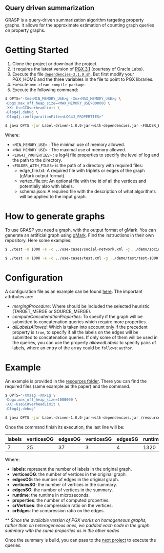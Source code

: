 ## Query driven summarization

GRASP is a query-driven summarization algorithm targeting property graphs. It allows for the approximate estimation of counting graph queries on property graphs.

# Getting Started

1. Clone the project or download the project.
2. It requires the latest version of [PGX 3.1](https://www.oracle.com/technetwork/oracle-labs/parallel-graph-analytix/downloads/index.html) (courtesy of Oracle Labs).
3. Execute the file [`dependencies-3.1.0.sh`](label-driven-summarization/scripts/dependencies-3.1.0.sh). But first modify your PGX_HOME and the three variables in the file to point to PGX libraries.
4. Execute `mvn clean compile package`.
5. Execute the following command:

```bash
$ OPTS="-Xms<MIN_MEMORY_USE>g -Xmx<MAX_MEMORY_USE>g \
-Dpgx.max_off_heap_size=<MAX_MEMORY_USE>000000 \
-XX:-UseGCOverheadLimit \
-Dlog4j.debug \
-Dlog4j.configurationFile=<LOG4J_PROPERTIES>"

$ java OPTS -jar Label-driven-1.0.0-jar-with-dependencies.jar <FOLDER_WITH_FILES>
```
Where:
* `<MIN_MEMORY_USE>` : The minimal use of memory allowed.
* `<MAX_MEMORY_USE>` : The maximal use of memory allowed.
* `<LOG4J_PROPERTIES>` : a log4j file properties to specify the level of log and the path to the directory.
* `<FOLDER_WITH_FILES>` is the path of a directory with required files:
    - edge_file.txt: A required file with triplets or edges of the graph (gMark output format).
    - vertex_file.txt: An optional file with the id of all the vertices and potentially also with labels.
    - schema.json: A required file with the description of what algorithms will be applied to the input graph.

# How to generate graphs

To use GRASP you need a graph, with the output format of gMark.
You can generate an artificial graph using [gMark](https://github.com/graphMark/gmark). Find the instructions in their own repository. Here some examples:

```bash
$ ./test -n 1000 -a -c ../use-cases/social-network.xml -g ../demo/social/social-1000 -w ../demo/social/social-workload-1000.xml -r ../demo/social/

$ ./test -n 1000 -a -c ../use-cases/test.xml -g ../demo/test/test-1000 -w ../demo/test/test-workload-1000.xml -r ../demo/test/
```

# Configuration
A configuration file as an example can be found [here](https://github.com/grasp-algorithm/label-driven-summarization/blob/master/src/main/resources/summaries/running-example/schema.json).
The important attributes are:

* *mergingProcedure*: Where should be included the selected heuristic (TARGET_MERGE or SOURCE_MERGE).
* *computeConcatenationProperties*: To specify if the graph will be submitted to concatenation queries which require more properties.
* *allLabelsAllowed*: Which is taken into account only if the precedent property is `true`, to specify if all the labels on the
edges will be submitted to concatenation queries. If only some of them will be used in the queries, you can use the property *allowedLabels* to specify pairs of labels, where an entry of the array could be `follows:author`.


# Example
An example is provided in the [resources folder](https://github.com/grasp-algorithm/label-driven-summarization/tree/master/src/main/resources/summaries/running-example).
There you can find the required files (same example as the paper) and the command.

```bash
$ OPTS="-Xms1g -Xmx1g \
-Dpgx.max_off_heap_size=1000000 \
-XX:-UseGCOverheadLimit \
-Dlog4j.debug"

$ java OPTS -jar Label-driven-1.0.0-jar-with-dependencies.jar /resources/summaries/running-example/
```

Once the command finish its execution, the last line will be:

|labels| verticesOG | edgesOG | verticesSG | edgesSG | runtime | properties | crVertices | crEdges   |
| ---- | ---------- | ------- | ---------- | ------- | ------- | ---------- | ---------- | --------- | 
|    7 |         25 | 37      |       3    |      4  |    1320 |         10 |       0.88 | 0.8918919 |

Where:
* **labels**: represent the number of labels in the original graph.
* **verticesOG**: the number of vertices in the original graph.
* **edgesOG**: the number of edges in the original graph.
* **verticesSG**: the number of vertices in the summary.
* **edgesSG**: the number of vertices in the summary.
* **runtime**: the runtime in microseconds.
* **properties**: the number of computed properties.
* **crVertices**: the compression ratio on the vertices.
* **crEdges**: the compression ratio on the edges.

** _Since the available version of PGX works on homogeneous graphs, rather than on heterogeneous ones, we padded each node in the graph summary with the same properties as in the other nodes_

Once the summary is build, you can pass to the [next project](https://github.com/grasp-algorithm/approximative-query-processing) to execute the queries.
